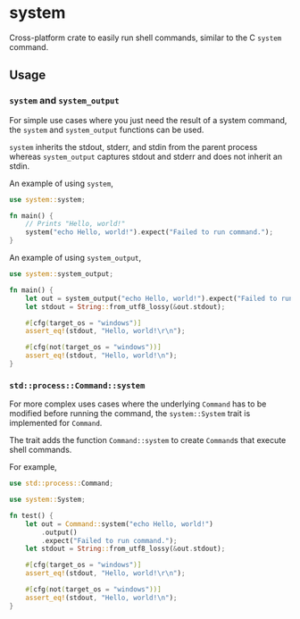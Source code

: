 # system

Cross-platform crate to easily run shell commands, similar to the C `system` command.

## Usage

### `system` and `system_output`

For simple use cases where you just need the result of a system command, the `system` and `system_output` functions can be used.

`system` inherits the stdout, stderr, and stdin from the parent process whereas `system_output` captures stdout and stderr and does not inherit an stdin.

An example of using `system`,

```rust
use system::system;

fn main() {
    // Prints "Hello, world!"
    system("echo Hello, world!").expect("Failed to run command.");
}
```

An example of using `system_output`,

```rust
use system::system_output;

fn main() {
    let out = system_output("echo Hello, world!").expect("Failed to run command.");
    let stdout = String::from_utf8_lossy(&out.stdout);

    #[cfg(target_os = "windows")]
    assert_eq!(stdout, "Hello, world!\r\n");

    #[cfg(not(target_os = "windows"))]
    assert_eq!(stdout, "Hello, world!\n");
}
```

### `std::process::Command::system`

For more complex uses cases where the underlying `Command` has to be modified before running the command, the `system::System` trait is implemented for `Command`.

The trait adds the function `Command::system` to create `Command`s that execute shell commands.

For example,

```rust
use std::process::Command;

use system::System;

fn test() {
    let out = Command::system("echo Hello, world!")
        .output()
        .expect("Failed to run command.");
    let stdout = String::from_utf8_lossy(&out.stdout);

    #[cfg(target_os = "windows")]
    assert_eq!(stdout, "Hello, world!\r\n");

    #[cfg(not(target_os = "windows"))]
    assert_eq!(stdout, "Hello, world!\n");
}
```
